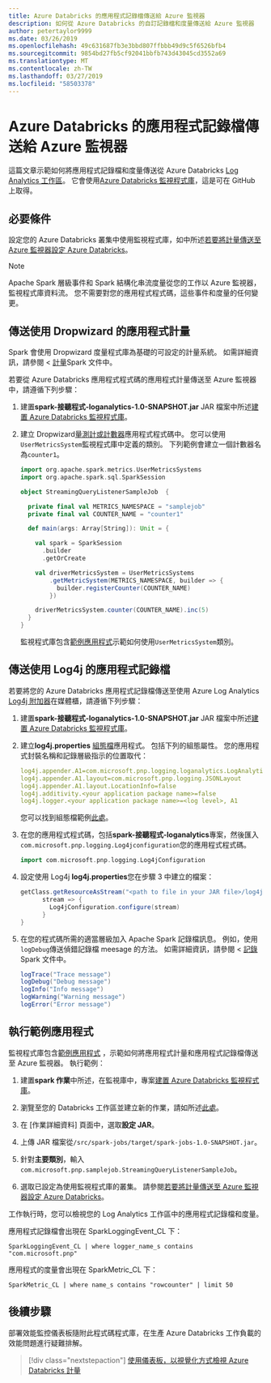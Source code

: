 ```yaml
---
title: Azure Databricks 的應用程式記錄檔傳送給 Azure 監視器
description: 如何從 Azure Databricks 的自訂記錄檔和度量傳送給 Azure 監視器
author: petertaylor9999
ms.date: 03/26/2019
ms.openlocfilehash: 49c631687fb3e3bbd807ffbbb49d9c5f6526bfb4
ms.sourcegitcommit: 9854bd27fb5cf92041bbfb743d43045cd3552a69
ms.translationtype: MT
ms.contentlocale: zh-TW
ms.lasthandoff: 03/27/2019
ms.locfileid: "58503378"
---
```

# <a name="send-azure-databricks-application-logs-to-azure-monitor"></a>Azure Databricks 的應用程式記錄檔傳送給 Azure 監視器

這篇文章示範如何將應用程式記錄檔和度量傳送從 Azure Databricks [Log Analytics 工作區](/azure/azure-monitor/platform/manage-access)。 它會使用[Azure Databricks 監視程式庫](https://github.com/mspnp/spark-monitoring)，這是可在 GitHub 上取得。

## <a name="prerequisites"></a>必要條件

設定您的 Azure Databricks 叢集中使用監視程式庫，如中所述[若要將計量傳送至 Azure 監視器設定 Azure Databricks][config-cluster]。

> [!NOTE]
> Apache Spark 層級事件和 Spark 結構化串流度量從您的工作以 Azure 監視器，監視程式庫資料流。 您不需要對您的應用程式程式碼，這些事件和度量的任何變更。

## <a name="send-application-metrics-using-dropwizard"></a>傳送使用 Dropwizard 的應用程式計量

Spark 會使用 Dropwizard 度量程式庫為基礎的可設定的計量系統。 如需詳細資訊，請參閱 <<c0> [ 計量](https://spark.apache.org/docs/latest/monitoring.html#metrics)Spark 文件中。

若要從 Azure Databricks 應用程式程式碼的應用程式計量傳送至 Azure 監視器中，請遵循下列步驟：

1. 建置**spark-接聽程式-loganalytics-1.0-SNAPSHOT.jar** JAR 檔案中所述[建置 Azure Databricks 監視程式庫][build-lib]。

1. 建立 Dropwizard[量測計或計數器](https://metrics.dropwizard.io/4.0.0/manual/core.html)應用程式程式碼中。 您可以使用`UserMetricsSystem`監視程式庫中定義的類別。 下列範例會建立一個計數器名為`counter1`。

    ```Scala
    import org.apache.spark.metrics.UserMetricsSystems
    import org.apache.spark.sql.SparkSession

    object StreamingQueryListenerSampleJob  {

      private final val METRICS_NAMESPACE = "samplejob"
      private final val COUNTER_NAME = "counter1"

      def main(args: Array[String]): Unit = {

        val spark = SparkSession
          .builder
          .getOrCreate

        val driverMetricsSystem = UserMetricsSystems
            .getMetricSystem(METRICS_NAMESPACE, builder => {
              builder.registerCounter(COUNTER_NAME)
            })

        driverMetricsSystem.counter(COUNTER_NAME).inc(5)
      }
    }
    ```

    監視程式庫包含[範例應用程式][ sample-app]示範如何使用`UserMetricsSystem`類別。

## <a name="send-application-logs-using-log4j"></a>傳送使用 Log4j 的應用程式記錄檔

若要將您的 Azure Databricks 應用程式記錄檔傳送至使用 Azure Log Analytics [Log4j 附加器](https://logging.apache.org/log4j/2.x/manual/appenders.html)在媒體櫃，請遵循下列步驟：

1. 建置**spark-接聽程式-loganalytics-1.0-SNAPSHOT.jar** JAR 檔案中所述[建置 Azure Databricks 監視程式庫][build-lib]。

1. 建立**log4j.properties** [組態檔](https://logging.apache.org/log4j/2.x/manual/configuration.html)應用程式。 包括下列的組態屬性。 您的應用程式封裝名稱和記錄層級指示的位置取代：

    ```YAML
    log4j.appender.A1=com.microsoft.pnp.logging.loganalytics.LogAnalyticsAppender
    log4j.appender.A1.layout=com.microsoft.pnp.logging.JSONLayout
    log4j.appender.A1.layout.LocationInfo=false
    log4j.additivity.<your application package name>=false
    log4j.logger.<your application package name>=<log level>, A1
    ```

    您可以找到組態檔範例[此處][log4j.properties]。

1. 在您的應用程式程式碼，包括**spark-接聽程式-loganalytics**專案，然後匯入`com.microsoft.pnp.logging.Log4jconfiguration`您的應用程式程式碼。

    ```Scala
    import com.microsoft.pnp.logging.Log4jConfiguration
    ```

1. 設定使用 Log4j **log4j.properties**您在步驟 3 中建立的檔案：

    ```Scala
    getClass.getResourceAsStream("<path to file in your JAR file>/log4j.properties")) {
          stream => {
            Log4jConfiguration.configure(stream)
          }
    }
    ```

1. 在您的程式碼所需的適當層級加入 Apache Spark 記錄檔訊息。 例如，使用`logDebug`傳送偵錯記錄檔 meesage 的方法。 如需詳細資訊，請參閱 <<c0> [ 記錄][ spark-logging] Spark 文件中。

    ```Scala
    logTrace("Trace message")
    logDebug("Debug message")
    logInfo("Info message")
    logWarning("Warning message")
    logError("Error message")
    ```

## <a name="run-the-sample-application"></a>執行範例應用程式

監視程式庫包含[範例應用程式][ sample-app] ，示範如何將應用程式計量和應用程式記錄檔傳送至 Azure 監視器。 執行範例：

1. 建置**spark 作業**中所述，在監視庫中，專案[建置 Azure Databricks 監視程式庫][build-lib]。

1. 瀏覽至您的 Databricks 工作區並建立新的作業，請如所述[此處](https://docs.azuredatabricks.net/user-guide/jobs.html#create-a-job)。

1. 在 [作業詳細資料] 頁面中，選取**設定 JAR**。

1. 上傳 JAR 檔案從`/src/spark-jobs/target/spark-jobs-1.0-SNAPSHOT.jar`。

1. 針對**主要類別**，輸入`com.microsoft.pnp.samplejob.StreamingQueryListenerSampleJob`。

1. 選取已設定為使用監視程式庫的叢集。 請參閱[若要將計量傳送至 Azure 監視器設定 Azure Databricks][config-cluster]。

工作執行時，您可以檢視您的 Log Analytics 工作區中的應用程式記錄檔和度量。

應用程式記錄檔會出現在 SparkLoggingEvent_CL 下：

```Kusto
SparkLoggingEvent_CL | where logger_name_s contains "com.microsoft.pnp"
```

應用程式的度量會出現在 SparkMetric_CL 下：

```Kusto
SparkMetric_CL | where name_s contains "rowcounter" | limit 50
```

## <a name="next-steps"></a>後續步驟

部署效能監控儀表板隨附此程式碼程式庫，在生產 Azure Databricks 工作負載的效能問題進行疑難排解。

> [!div class="nextstepaction"]
> [使用儀表板，以視覺化方式檢視 Azure Databricks 計量](./dashboards.md)

<!-- links -->

[build-lib]: ./configure-cluster.md##build-the-azure-databricks-monitoring-library
[config-cluster]: ./configure-cluster.md
[log4j.properties]: https://github.com/mspnp/spark-monitoring/blob/master/src/spark-jobs/src/main/resources/com/microsoft/pnp/samplejob/log4j.properties
[sample-app]: https://github.com/mspnp/spark-monitoring/tree/master/src/spark-jobs
[spark-logging]: https://spark.apache.org/docs/2.3.0/api/java/org/apache/spark/internal/Logging.html